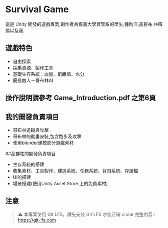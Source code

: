 # Survival Game

這是 Unity 開發的遊戲專案,創作者為嘉義大學資管系的學生,鍾昀洋,高群祐,林暐倫以及我.

## 遊戲特色

- 自由探索
- 採集資源、製作工具
- 基礎生存系統：血量、飢餓值、水分
- 簡易敵人－哥布林AI

## 操作說明請參考 Game_Introduction.pdf 之第6頁

## 我的開發負責項目

- 哥布林追蹤與攻擊
- 哥布林的動畫安裝,包含跑步及攻擊
- 使用blender建模部分遊戲素材 

##高群祐的開發負責項目

- 生存系統的搭建
- 收集素材、工具製作、建造系統、任務系統、背包系統、存讀檔
- UI的搭建
- 場景搭建(使用Unity Asset Store 上的免費素材)

## 注意

> ⚠️ 本專案使用 Git LFS，請先安裝 Git LFS 才能正確 clone 完整內容：
> https://git-lfs.com
